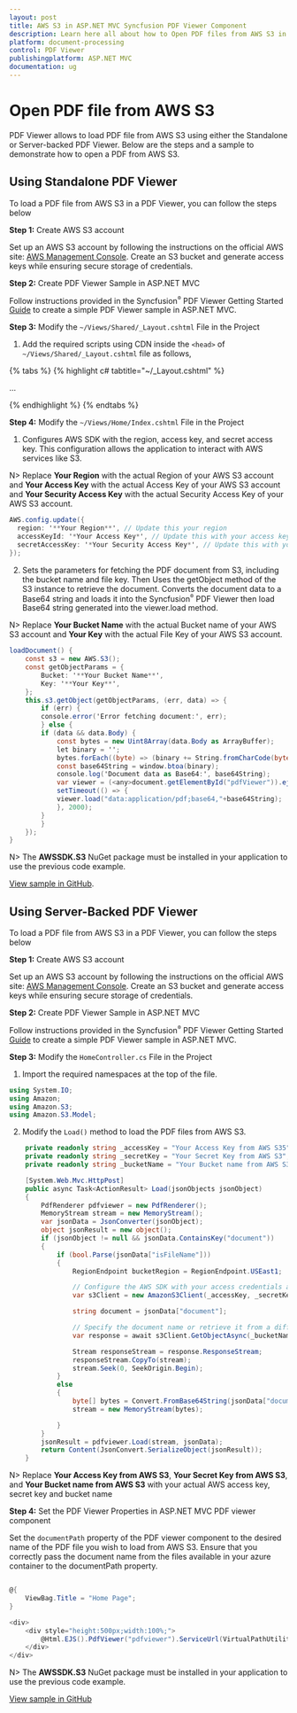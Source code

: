 ```yaml
---
layout: post
title: AWS S3 in ASP.NET MVC Syncfusion PDF Viewer Component
description: Learn here all about how to Open PDF files from AWS S3 in ASP.NET MVC PDF Viewer component of Syncfusion Essential JS 2 and more.
platform: document-processing
control: PDF Viewer
publishingplatform: ASP.NET MVC
documentation: ug
---
```


# Open PDF file from AWS S3

PDF Viewer allows to load PDF file from AWS S3 using either the Standalone or Server-backed PDF Viewer. Below are the steps and a sample to demonstrate how to open a PDF from AWS S3.

## Using Standalone PDF Viewer

To load a PDF file from AWS S3 in a PDF Viewer, you can follow the steps below

**Step 1:** Create AWS S3 account

Set up an AWS S3 account by following the instructions on the official AWS site: [AWS Management Console](https://docs.aws.amazon.com/AmazonS3/latest/userguide/Welcome.html). Create an S3 bucket and generate access keys while ensuring secure storage of credentials.

**Step 2:** Create PDF Viewer Sample in ASP.NET MVC

Follow instructions provided in the Syncfusion<sup style="font-size:70%">&reg;</sup> PDF Viewer Getting Started [Guide](https://help.syncfusion.com/document-processing/pdf/pdf-viewer/asp-net-mvc/getting-started/) to create a simple PDF Viewer sample in ASP.NET MVC.

**Step 3:** Modify the `~/Views/Shared/_Layout.cshtml` File in the Project

1. Add the required scripts using CDN inside the `<head>` of `~/Views/Shared/_Layout.cshtml` file as follows,

{% tabs %}
{% highlight c# tabtitle="~/_Layout.cshtml" %}

<head>
    ...
    <script src="https://sdk.amazonaws.com/js/aws-sdk-2.1654.0.min.js"></script>
</head>

{% endhighlight %}
{% endtabs %}

**Step 4:** Modify the `~/Views/Home/Index.cshtml` File in the Project

1. Configures AWS SDK with the region, access key, and secret access key. This configuration allows the application to interact with AWS services like S3.

N> Replace **Your Region** with the actual Region of your AWS S3 account and **Your Access Key** with the actual Access Key of your AWS S3 account and **Your Security Access Key** with the actual Security Access Key of your AWS S3 account.

```csharp
AWS.config.update({
  region: '**Your Region**', // Update this your region
  accessKeyId: '*Your Access Key*', // Update this with your access key id
  secretAccessKey: '*Your Security Access Key*', // Update this with your secret access key
});
```

2. Sets the parameters for fetching the PDF document from S3, including the bucket name and file key. Then Uses the getObject method of the S3 instance to retrieve the document. Converts the document data to a Base64 string and loads it into the Syncfusion<sup style="font-size:70%">&reg;</sup> PDF Viewer then load Base64 string generated into the viewer.load method.

N> Replace **Your Bucket Name** with the actual Bucket name of your AWS S3 account and **Your Key** with the actual File Key of your AWS S3 account.

```csharp
loadDocument() {
    const s3 = new AWS.S3();
    const getObjectParams = {
        Bucket: '**Your Bucket Name**',
        Key: '**Your Key**',
    };
    this.s3.getObject(getObjectParams, (err, data) => {
        if (err) {
        console.error('Error fetching document:', err);
        } else {
        if (data && data.Body) {
            const bytes = new Uint8Array(data.Body as ArrayBuffer);
            let binary = '';
            bytes.forEach((byte) => (binary += String.fromCharCode(byte)));
            const base64String = window.btoa(binary);
            console.log('Document data as Base64:', base64String);
            var viewer = (<any>document.getElementById("pdfViewer")).ej2_instances[0];
            setTimeout(() => {
            viewer.load("data:application/pdf;base64,"+base64String);
            }, 2000);
        }
        }
    });
}
```

N> The **AWSSDK.S3** NuGet package must be installed in your application to use the previous code example.

[View sample in GitHub](https://github.com/SyncfusionExamples/open-save-pdf-documents-in-aws-s3/tree/master/Open%20and%20Save%20PDF%20in%20AWS%20S3%20using%20Standalone).

## Using Server-Backed PDF Viewer

To load a PDF file from AWS S3 in a PDF Viewer, you can follow the steps below

**Step 1:** Create AWS S3 account

 Set up an AWS S3 account by following the instructions on the official AWS site: [AWS Management Console](https://docs.aws.amazon.com/AmazonS3/latest/userguide/Welcome.html). Create an S3 bucket and generate access keys while ensuring secure storage of credentials.

**Step 2:** Create PDF Viewer Sample in ASP.NET MVC

Follow instructions provided in the Syncfusion<sup style="font-size:70%">&reg;</sup> PDF Viewer Getting Started [Guide](https://help.syncfusion.com/document-processing/pdf/pdf-viewer/asp-net-mvc/getting-started/-with-server-backed#integrate-pdf-viewer-into-an-aspnet-mvc-application) to create a simple PDF Viewer sample in ASP.NET MVC.

**Step 3:** Modify the `HomeController.cs` File in the Project

1. Import the required namespaces at the top of the file.

```csharp
using System.IO;
using Amazon;
using Amazon.S3;
using Amazon.S3.Model;
```

2. Modify the `Load()` method to load the PDF files from AWS S3.

```csharp
    private readonly string _accessKey = "Your Access Key from AWS S35";
    private readonly string _secretKey = "Your Secret Key from AWS S3";
    private readonly string _bucketName = "Your Bucket name from AWS S3";

    [System.Web.Mvc.HttpPost]
    public async Task<ActionResult> Load(jsonObjects jsonObject)
    {
        PdfRenderer pdfviewer = new PdfRenderer();
        MemoryStream stream = new MemoryStream();
        var jsonData = JsonConverter(jsonObject);
        object jsonResult = new object();
        if (jsonObject != null && jsonData.ContainsKey("document"))
        {
            if (bool.Parse(jsonData["isFileName"]))
            {
                RegionEndpoint bucketRegion = RegionEndpoint.USEast1;

                // Configure the AWS SDK with your access credentials and other settings
                var s3Client = new AmazonS3Client(_accessKey, _secretKey, bucketRegion);

                string document = jsonData["document"];

                // Specify the document name or retrieve it from a different source
                var response = await s3Client.GetObjectAsync(_bucketName, document);

                Stream responseStream = response.ResponseStream;
                responseStream.CopyTo(stream);
                stream.Seek(0, SeekOrigin.Begin);
            }
            else
            {
                byte[] bytes = Convert.FromBase64String(jsonData["document"]);
                stream = new MemoryStream(bytes);

            }
        }
        jsonResult = pdfviewer.Load(stream, jsonData);
        return Content(JsonConvert.SerializeObject(jsonResult));
    }

```

N> Replace **Your Access Key from AWS S3**, **Your Secret Key from AWS S3**, and **Your Bucket name from AWS S3** with your actual AWS access key, secret key and bucket name

**Step 4:** Set the PDF Viewer Properties in ASP.NET MVC PDF viewer component

Set the `documentPath` property of the PDF viewer component to the desired name of the PDF file you wish to load from AWS S3. Ensure that you correctly pass the document name from the files available in your azure container to the documentPath property.

```csharp

@{
    ViewBag.Title = "Home Page";
}

<div>
    <div style="height:500px;width:100%;">
        @Html.EJS().PdfViewer("pdfviewer").ServiceUrl(VirtualPathUtility.ToAbsolute("~/Home/")).DocumentPath("PDF_Succinctly.pdf").Render()
    </div>
</div>

```

N> The **AWSSDK.S3** NuGet package must be installed in your application to use the previous code example.

[View sample in GitHub](https://github.com/SyncfusionExamples/open-save-pdf-documents-in-aws-s3/tree/master/Open%20and%20Save%20PDF%20in%20AWS%20S3%20using%20Server-Backend)